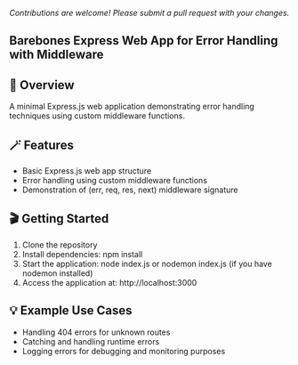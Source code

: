 <i>Contributions are welcome! Please submit a pull request with your changes.
</i>

 
## Barebones Express Web App for Error Handling with Middleware 


## 💫 Overview
A minimal Express.js web application demonstrating error handling techniques using custom middleware functions.

## 🪄 Features
- Basic Express.js web app structure
- Error handling using custom middleware functions
- Demonstration of (err, req, res, next) middleware signature

## 🎬 Getting Started
1. Clone the repository
2. Install dependencies: npm install
3. Start the application: node index.js or nodemon index.js (if you have nodemon installed)
4. Access the application at: http://localhost:3000

## 💡 Example Use Cases
- Handling 404 errors for unknown routes
- Catching and handling runtime errors
- Logging errors for debugging and monitoring purposes
